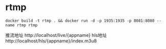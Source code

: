 # rtmp
```shell
docker build -t rtmp . && docker run -d -p 1935:1935 -p 8081:8080 --name rtmp rtmp
```

推流地址 http://localhost/live/{appname}
hls地址 http://localhost/hls/{appname}/index.m3u8
